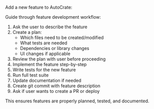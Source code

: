 Add a new feature to AutoCrate:

Guide through feature development workflow:

1. Ask the user to describe the feature
2. Create a plan:
   - Which files need to be created/modified
   - What tests are needed
   - Dependencies or library changes
   - UI changes if applicable
3. Review the plan with user before proceeding
4. Implement the feature step-by-step
5. Write tests for the new feature
6. Run full test suite
7. Update documentation if needed
8. Create git commit with feature description
9. Ask if user wants to create a PR or deploy

This ensures features are properly planned, tested, and documented.
